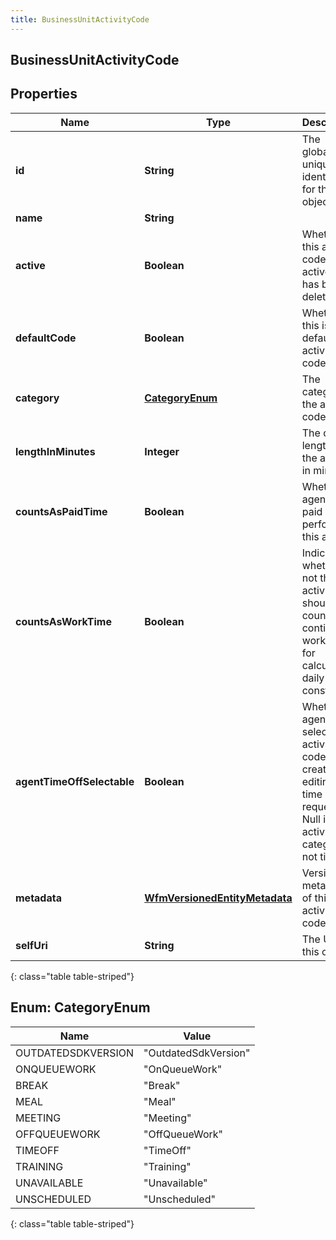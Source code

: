 ```yaml
---
title: BusinessUnitActivityCode
---
```


## BusinessUnitActivityCode

## Properties

| Name                       | Type                                                                                 | Description                                                                                                                                      | Notes      |
| -------------------------- | ------------------------------------------------------------------------------------ | ------------------------------------------------------------------------------------------------------------------------------------------------ | ---------- |
| **id**                     | <!----><!---->**String**<!---->                                                      | The globally unique identifier for the object.                                                                                                   | [optional] |
| **name**                   | <!----><!---->**String**<!---->                                                      |                                                                                                                                                  | [optional] |
| **active**                 | <!----><!---->**Boolean**<!---->                                                     | Whether this activity code is active or has been deleted                                                                                         | [optional] |
| **defaultCode**            | <!----><!---->**Boolean**<!---->                                                     | Whether this is a default activity code                                                                                                          | [optional] |
| **category**               | [**CategoryEnum**](#CategoryEnum)<!---->                                             | The category of the activity code                                                                                                                | [optional] |
| **lengthInMinutes**        | <!----><!---->**Integer**<!---->                                                     | The default length of the activity in minutes                                                                                                    | [optional] |
| **countsAsPaidTime**       | <!----><!---->**Boolean**<!---->                                                     | Whether an agent is paid while performing this activity                                                                                          | [optional] |
| **countsAsWorkTime**       | <!----><!---->**Boolean**<!---->                                                     | Indicates whether or not the activity should be counted as contiguous work time for calculating daily constraints                                | [optional] |
| **agentTimeOffSelectable** | <!----><!---->**Boolean**<!---->                                                     | Whether an agent can select this activity code when creating or editing a time off request. Null if the activity&#39;s category is not time off. | [optional] |
| **metadata**               | <!----><!---->[**WfmVersionedEntityMetadata**](WfmVersionedEntityMetadata.md)<!----> | Version metadata of this activity code                                                                                                           | [optional] |
| **selfUri**                | <!----><!---->**String**<!---->                                                      | The URI for this object                                                                                                                          | [optional] |

{: class="table table-striped"}

<a name="CategoryEnum"></a>

## Enum: CategoryEnum

| Name               | Value                          |
| ------------------ | ------------------------------ |
| OUTDATEDSDKVERSION | &quot;OutdatedSdkVersion&quot; |
| ONQUEUEWORK        | &quot;OnQueueWork&quot;        |
| BREAK              | &quot;Break&quot;              |
| MEAL               | &quot;Meal&quot;               |
| MEETING            | &quot;Meeting&quot;            |
| OFFQUEUEWORK       | &quot;OffQueueWork&quot;       |
| TIMEOFF            | &quot;TimeOff&quot;            |
| TRAINING           | &quot;Training&quot;           |
| UNAVAILABLE        | &quot;Unavailable&quot;        |
| UNSCHEDULED        | &quot;Unscheduled&quot;        |

{: class="table table-striped"}
